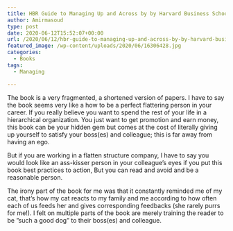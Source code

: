 ```yaml
---
title: HBR Guide to Managing Up and Across by by Harvard Business School Press
author: Amirmasoud
type: post
date: 2020-06-12T15:52:07+00:00
url: /2020/06/12/hbr-guide-to-managing-up-and-across-by-by-harvard-business-school-press/
featured_image: /wp-content/uploads/2020/06/16306428.jpg
categories:
  - Books
tags:
  - Managing

---
```

The book is a very fragmented, a shortened version of papers. I have to say the book seems very like a how to be a perfect flattering person in your career. If you really believe you want to spend the rest of your life in a hierarchical organization. You just want to get promotion and earn money, this book can be your hidden gem but comes at the cost of literally giving up yourself to satisfy your boss(es) and colleague; this is far away from having an ego.

But if you are working in a flatten structure company, I have to say you would look like an ass-kisser person in your colleague&#8217;s eyes if you put this book best practices to action, But you can read and avoid and be a reasonable person.

The irony part of the book for me was that it constantly reminded me of my cat, that&#8217;s how my cat reacts to my family and me according to how often each of us feeds her and gives corresponding feedbacks (she rarely purrs for me!). I felt on multiple parts of the book are merely training the reader to be ”such a good dog” to their boss(es) and colleague.